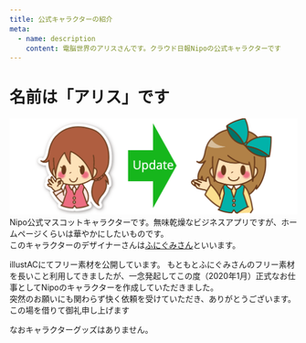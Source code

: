 ```yaml
---
title: 公式キャラクターの紹介
meta:
  - name: description
    content: 電脳世界のアリスさんです。クラウド日報Nipoの公式キャラクターです
---
```


# 名前は「アリス」です
![Nipo公式キャラクター-アリス](./column/c2-1.png)
Nipo公式マスコットキャラクターです。無味乾燥なビジネスアプリですが、ホームページくらいは華やかにしたいものです。  
このキャラクターのデザイナーさんは[ふにぐみさん](https://www.ac-illust.com/main/profile.php?id=0DbjwSb1&area=1)といいます。

illustACにてフリー素材を公開しています。
もともとふにぐみさんのフリー素材を長いこと利用してきましたが、一念発起してこの度（2020年1月）正式なお仕事としてNipoのキャラクターを作成していただきました。  
突然のお願いにも関わらず快く依頼を受けていただき、ありがとうございます。この場を借りて御礼申し上げます

<Alice label="◀こんな感じで一言メモとしてよく登場します" icon="pc" />

なおキャラクターグッズはありません。